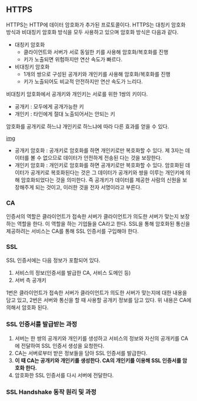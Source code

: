 ## HTTPS

HTTPS는 HTTP에 데이터 암호화가 추가된 프로토콜이다. HTTPS는 대칭키 암호화 방식과 비대칭키 암호화 방식을 모두 사용하고 있으며 암호화 방식은 다음과 같다.

- 대칭키 암호화 
    - 클라이언트와 서버가 서로 동일한 키를 사용해 암호화/복호화를 진행
    - 키가 노출되면 위험하지만 연산 속도가 빠르다.
- 비대칭키 암호화 
    - 1개의 쌍으로 구성된 공개키와 개인키를 사용해 암호화/복호화를 진행
    - 키가 노출되어도 비교적 안전하지만 연산 속도가 느리다.

비대칭키 암호화에서 공개키와 개인키는 서로를 위한 1쌍의 키이다.

- 공개키 : 모두에게 공개가능한 키
- 개인키 : 타인에게 절대 노출되어서는 안되는 키

암호화를 공개키로 하느냐 개인키로 하느냐에 따라 다른 효과를 얻을 수 있다.

[img](https://github.com/dilmah0203/TIL/blob/main/Image/Asymmetric%20key%20encryption.PNG)

- 공개키 암호화 : 공개키로 암호화를 하면 개인키로만 복호화할 수 있다. 제 3자는 데이터를 볼 수 없으므로 데이터가 안전하게 전송된 다는 것을 보장한다.
- 개인키 암호화 : 개인키로 암호화를 하면 공개키로만 복호화할 수 있다. 암호화된 데이터가 공개키로 복호화된다는 것은 그 데이터가 공개키와 쌍을 이루는 개인키에 의해 암호화되었다는 것을 의미한다. 즉 공개키가 데이터를 제공한 사람의 신원을 보장해주게 되는 것이고, 이러한 것을 전자 서명이라고 부른다.

### CA

인증서의 역할은 클라이언트가 접속한 서버가 클라이언트가 의도한 서버가 맞는지 보장하는 역할을 한다. 이 역할을 하는 기업들을 CA라고 한다. SSL을 통해 암호화된 통신을 제공하려는 서비스는 CA를 통해 SSL 인증서를 구입해야 한다.

### SSL

SSL 인증서에는 다음 정보가 포함되어 있다.

1. 서비스의 정보(인증서를 발급한 CA, 서비스 도메인 등)
2. 서버 측 공개키

1번은 클라이언트가 접속한 서버가 클라이언트가 의도한 서버가 맞는지에 대한 내용을 담고 있고, 2번은 서버와 통신을 할 때 사용할 공개키 정보를 담고 있다. 위 내용은 CA에 의해서 암호화 된다.

### SSL 인증서를 발급받는 과정

1. 서버는 한 쌍의 공개키와 개인키를 생성하고 서비스의 정보와 자신의 공개키를 CA에 전달하여 SSL 인증서 생성을 요청한다.
2. CA는 서버로부터 받은 정보들을 담아 SSL 인증서를 발급한다. 
3. **이 때 CA는 공개키와 개인키를 생성한다. CA의 개인키를 이용해 SSL 인증서를 암호화 한다.**
4. 암호화한 SSL 인증서를 다시 서버에 전달한다.

### SSL Handshake 동작 원리 및 과정 